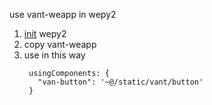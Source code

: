 use vant-weapp in wepy2

1. [init](https://wepyjs.github.io/wepy-docs/2.x/#/base/getstart) wepy2
2. copy vant-weapp
3. use in this way
   ```
    usingComponents: {
      "van-button": '~@/static/vant/button'
    }
   ```